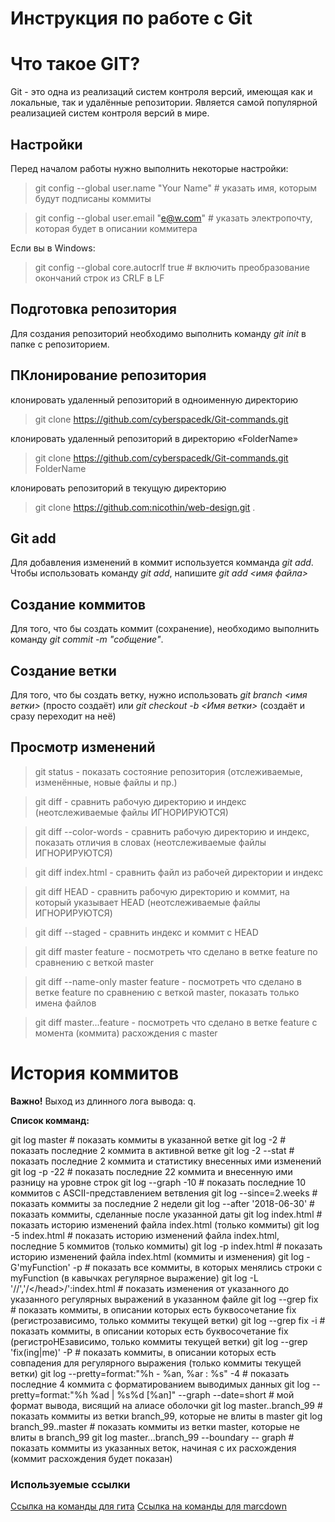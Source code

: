 # Инструкция по работе с Git

# Что такое GIT?

Git -  это одна из реализаций систем контроля версий, имеющая как и локальные, так и удалённые репозитории. Является самой популярной реализацией систем контроля версий в мире.

## Настройки
Перед началом работы нужно выполнить некоторые настройки:

>git config --global user.name "Your Name" # указать имя, которым будут подписаны коммиты

>git config --global user.email "e@w.com"  # указать электропочту, которая будет в описании коммитера

Если вы в Windows:

>git config --global core.autocrlf true # включить преобразование окончаний строк из CRLF в LF


## Подготовка репозитория

Для создания репозиторий необходимо выполнить команду *git init* в папке с репозиторием.

## ПКлонирование репозитория
клонировать удаленный репозиторий в одноименную директорию
>git clone https://github.com/cyberspacedk/Git-commands.git    

клонировать удаленный репозиторий в директорию «FolderName»
>git clone https://github.com/cyberspacedk/Git-commands.git FolderName 

клонировать репозиторий в текущую директорию
>git clone https://github.com:nicothin/web-design.git .


## Git add

Для добавления изменений в коммит используется комманда *git add*. Чтобы использовать команду *git add*, напишите *git add <имя файла>*

## Создание коммитов

Для того, что бы создать коммит (сохранение), необходимо выполнить команду *git commit -m "собщение"*.

## Создание ветки

Для того, что бы создать ветку, нужно использовать *git branch <имя ветки>* (просто создаёт) или *git checkout -b <Имя ветки>* (создаёт и сразу переходит на неё)

## Просмотр изменений
>git status              - показать состояние репозитория (отслеживаемые, изменённые, новые файлы и пр.)

>git diff                - сравнить рабочую директорию и индекс (неотслеживаемые файлы ИГНОРИРУЮТСЯ)

>git diff --color-words  - сравнить рабочую директорию и индекс, показать отличия в словах (неотслеживаемые файлы ИГНОРИРУЮТСЯ)

>git diff index.html     - сравнить файл из рабочей директории и индекс

>git diff HEAD           - сравнить рабочую директорию и коммит, на который указывает HEAD (неотслеживаемые файлы ИГНОРИРУЮТСЯ)

>git diff --staged       - сравнить индекс и коммит с HEAD

>git diff master feature - посмотреть что сделано в ветке feature по сравнению с веткой master

>git diff --name-only master feature - посмотреть что сделано в ветке feature по сравнению с веткой master, показать только имена файлов

>git diff master...feature - посмотреть что сделано в ветке feature с момента (коммита) расхождения с master

# История коммитов
**Важно!** Выход из длинного лога вывода: q.

**Список комманд:**

git log master             # показать коммиты в указанной ветке
git log -2                 # показать последние 2 коммита в активной ветке
git log -2 --stat          # показать последние 2 коммита и статистику внесенных ими изменений
git log -p -22             # показать последние 22 коммита и внесенную ими разницу на уровне строк
git log --graph -10        # показать последние 10 коммитов с ASCII-представлением ветвления
git log --since=2.weeks    # показать коммиты за последние 2 недели
git log --after '2018-06-30' # показать коммиты, сделанные после указанной даты
git log index.html         # показать историю изменений файла index.html (только коммиты)
git log -5 index.html      # показать историю изменений файла index.html, последние 5 коммитов (только коммиты)
git log -p index.html      # показать историю изменений файла index.html (коммиты и изменения)
git log -G'myFunction' -p  # показать все коммиты, в которых менялись строки с myFunction (в кавычках регулярное выражение)
git log -L '/<head>/','/<\/head>/':index.html # показать изменения от указанного до указанного регулярных выражений в указанном файле
git log --grep fix         # показать коммиты, в описании которых есть буквосочетание fix (регистрозависимо, только коммиты текущей ветки)
git log --grep fix -i      # показать коммиты, в описании которых есть буквосочетание fix (регистроНЕзависимо, только коммиты текущей ветки)
git log --grep 'fix(ing|me)' -P # показать коммиты, в описании которых есть совпадения для регулярного выражения (только коммиты текущей ветки)
git log --pretty=format:"%h - %an, %ar : %s" -4 # показать последние 4 коммита с форматированием выводимых данных
git log --pretty=format:"%h %ad | %s%d [%an]" --graph --date=short # мой формат вывода, висящий на алиасе оболочки
git log master..branch_99  # показать коммиты из ветки branch_99, которые не влиты в master
git log branch_99..master  # показать коммиты из ветки master, которые не влиты в branch_99
git log master...branch_99 --boundary -- graph # показать коммиты из указанных веток, начиная с их расхождения (коммит расхождения будет показан)

### Используемые ссылки

[Ссылка на команды для гита](https://github.com/cyberspacedk/Git-commands)
[Ссылка на команды для marcdown](https://gist.github.com/Jekins/2bf2d0638163f1294637#Links)